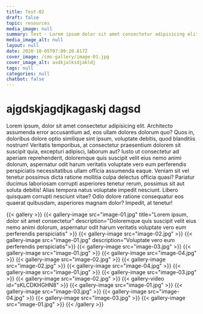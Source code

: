 ```yaml
---
title: Test-02
draft: false
topic: resources
media_image: null
summary: Test - Lorem ipsum dolor sit amet consectetur adipisicing elit. Autem, culpa?
media_image_alt: null
layout: null
date: 2020-10-05T07:09:20.617Z
cover_image: /cms-gallery/image-01.jpg
cover_image_alt: asdkjalksdjakldj
tags: null
categories: null
chatbot: false
---
```


# ajgdskjagdjkagaskj dagsd

Lorem ipsum, dolor sit amet consectetur adipisicing elit. Architecto assumenda error accusantium ad, eos ullam dolores dolorum quo? Quos in, doloribus dolore optio similique sint ipsum, voluptate debitis, quod blanditiis nostrum! Veritatis temporibus, at consectetur praesentium dolorem sit suscipit quia, excepturi adipisci, laborum aut? Iusto ut consectetur ad aperiam reprehenderit, doloremque quis suscipit velit eius nemo animi dolorum, aspernatur odit harum veritatis voluptate vero eum perferendis perspiciatis necessitatibus ullam officia assumenda eaque. Veniam sit vel tenetur possimus dicta ratione mollitia culpa delectus officia quasi? Pariatur ducimus laboriosam corrupti asperiores tenetur rerum, possimus sit aut soluta debitis! Alias tempora natus voluptate impedit nesciunt. Libero quisquam corrupti nesciunt vitae? Odio dolore ratione consequatur eos quaerat quibusdam, asperiores magnam dolor? Impedit, at tenetur!

{{< gallery >}}
{{< gallery-image src="image-01.jpg" title="Lorem ipsum, dolor sit amet consectetur" description="Doloremque quis suscipit velit eius nemo animi dolorum, aspernatur odit harum veritatis voluptate vero eum perferendis perspiciatis" >}}
{{< gallery-image src="image-02.jpg" >}}
{{< gallery-image src="image-01.jpg" description="Voluptate vero eum perferendis perspiciatis">}}
{{< gallery-image src="image-03.jpg" >}}
{{< gallery-image src="image-01.jpg" >}}
{{< gallery-image src="image-04.jpg" >}}
{{< gallery-image src="image-02.jpg" >}}
{{< gallery-image src="image-02.jpg" >}}
{{< gallery-image src="image-04.jpg" >}}
{{< gallery-image src="image-01.jpg" >}}
{{< gallery-image src="image-03.jpg" >}}
{{< gallery-image src="image-02.jpg" >}}
{{< gallery-video id="sKLCDKHGHN8" >}}
{{< gallery-image src="image-01.jpg" >}}
{{< gallery-image src="image-03.jpg" >}}
{{< gallery-image src="image-04.jpg" >}}
{{< gallery-image src="image-03.jpg" >}}
{{< gallery-image src="image-01.jpg" >}}
{{< /gallery >}}
